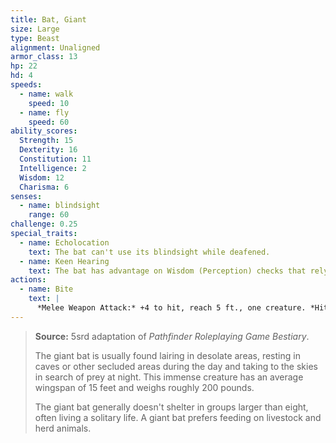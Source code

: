 ```yaml
---
title: Bat, Giant
size: Large
type: Beast
alignment: Unaligned
armor_class: 13
hp: 22
hd: 4
speeds:
  - name: walk
    speed: 10
  - name: fly
    speed: 60
ability_scores:
  Strength: 15
  Dexterity: 16
  Constitution: 11
  Intelligence: 2
  Wisdom: 12
  Charisma: 6
senses:
  - name: blindsight
    range: 60
challenge: 0.25
special_traits:
  - name: Echolocation
    text: The bat can't use its blindsight while deafened.
  - name: Keen Hearing
    text: The bat has advantage on Wisdom (Perception) checks that rely on hearing.
actions:
  - name: Bite
    text: |
      *Melee Weapon Attack:* +4 to hit, reach 5 ft., one creature. *Hit:* 5 (1d6 + 2) piercing damage.
---
```


> **Source:** 5srd adaptation of *Pathfinder Roleplaying Game Bestiary*.
>
> The giant bat is usually found lairing in desolate areas, resting in caves or other secluded areas during the day and taking to the skies in search of prey at night. This immense creature has an average wingspan of 15 feet and weighs roughly 200 pounds.
>
> The giant bat generally doesn't shelter in groups larger than eight, often living a solitary life. A giant bat prefers feeding on livestock and herd animals.
